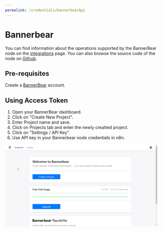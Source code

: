 ```yaml
---
permalink: /credentials/bannerbearApi
---
```


# Bannerbear
You can find information about the operations supported by the BannerBear node on the [integrations](https://n8n.io/integrations/n8n-nodes-base.bannerbear) page. You can also browse the source code of the node on [Github](https://github.com/n8n-io/n8n/tree/master/packages/nodes-base/nodes/BannerBear).

## Pre-requisites

Create a [BannerBear](https://www.BannerBear.com/) account.

## Using Access Token

1. Open your BannerBear dashboard.
2. Click on "Create New Project".
3. Enter Project name and save.
4. Click on Projects tab and enter the newly creatted project.
5. Click on "Settings / API Key".
6. Use API key in your Bannerbear node credentials in n8n.


![Getting Bannerbear credentials](./using-access-token.gif)



